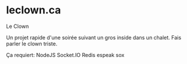 leclown.ca
==========

Le Clown

Un projet rapide d'une soirée suivant un gros inside dans un chalet. 
Fais parler le clown triste.

Ça requiert:
NodeJS
Socket.IO
Redis
espeak
sox

